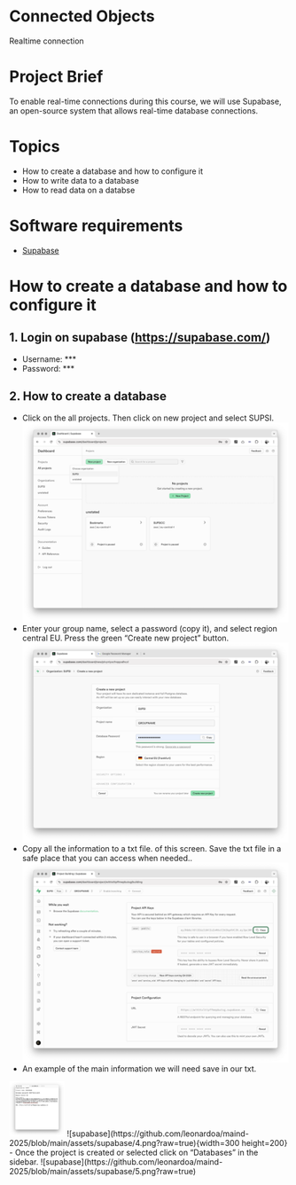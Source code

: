 # Connected Objects
Realtime connection


# Project Brief
To enable real-time connections during this course, we will use Supabase, an open-source system that allows real-time database connections.

# Topics
- How to create a database and how to configure it
- How to write data to a database
- How to read data on a databse

# Software requirements
- [Supabase](https://supabase.com/)

# How to create a database and how to configure it 
## 1. Login on supabase (https://supabase.com/)
- Username: ***
- Password: ***

## 2. How to create a database
- Click on the all projects. Then click on new project and select SUPSI.
![supabase](https://github.com/leonardoa/maind-2025/blob/main/assets/supabase/1.png?raw=true)
- Enter your group name, select a password (copy it), and select region central EU. Press the green “Create new project” button.
![supabase](https://github.com/leonardoa/maind-2025/blob/main/assets/supabase/2.png?raw=true)
- Copy all the information to a txt file. of this screen. Save the txt file in a safe place that you can access when needed..
![supabase](https://github.com/leonardoa/maind-2025/blob/main/assets/supabase/3.png?raw=true)
- An example of the main information we will need save in our txt.
<img src="https://github.com/leonardoa/maind-2025/blob/main/assets/supabase/4.png?raw=true" width="100" height="100">
![supabase](https://github.com/leonardoa/maind-2025/blob/main/assets/supabase/4.png?raw=true){width=300 height=200}
- Once the project is created or selected click on “Databases” in the sidebar.
![supabase](https://github.com/leonardoa/maind-2025/blob/main/assets/supabase/5.png?raw=true)